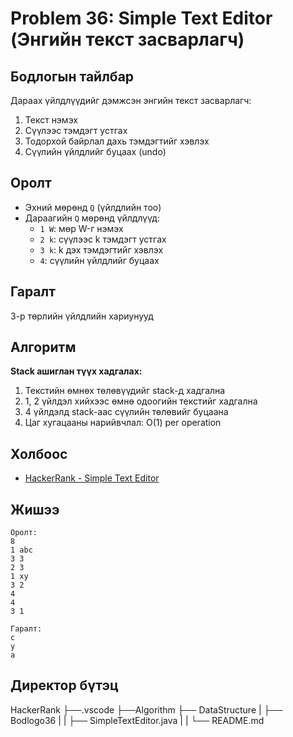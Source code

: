 # Problem 36: Simple Text Editor (Энгийн текст засварлагч)

## Бодлогын тайлбар

Дараах үйлдлүүдийг дэмжсэн энгийн текст засварлагч:

1. Текст нэмэх
2. Сүүлээс тэмдэгт устгах
3. Тодорхой байрлал дахь тэмдэгтийг хэвлэх
4. Сүүлийн үйлдлийг буцаах (undo)

## Оролт

- Эхний мөрөнд `Q` (үйлдлийн тоо)
- Дараагийн `Q` мөрөнд үйлдлүүд:
  - `1 W`: мөр W-г нэмэх
  - `2 k`: сүүлээс k тэмдэгт устгах
  - `3 k`: k дэх тэмдэгтийг хэвлэх
  - `4`: сүүлийн үйлдлийг буцаах

## Гаралт

3-р төрлийн үйлдлийн хариунууд

## Алгоритм

**Stack ашиглан түүх хадгалах:**

1. Текстийн өмнөх төлөвүүдийг stack-д хадгална
2. 1, 2 үйлдэл хийхээс өмнө одоогийн текстийг хадгална
3. 4 үйлдэлд stack-аас сүүлийн төлөвийг буцаана
4. Цаг хугацааны нарийвчлал: O(1) per operation

## Холбоос

- [HackerRank - Simple Text Editor](https://www.hackerrank.com/challenges/simple-text-editor)

## Жишээ

```
Оролт:
8
1 abc
3 3
2 3
1 xy
3 2
4
4
3 1

Гаралт:
c
y
a
```

## Директор бүтэц
HackerRank
    ├──.vscode
    ├──Algorithm
    ├── DataStructure
    |   ├── Bodlogo36
    |   |   ├── SimpleTextEditor.java
    |   |   └── README.md